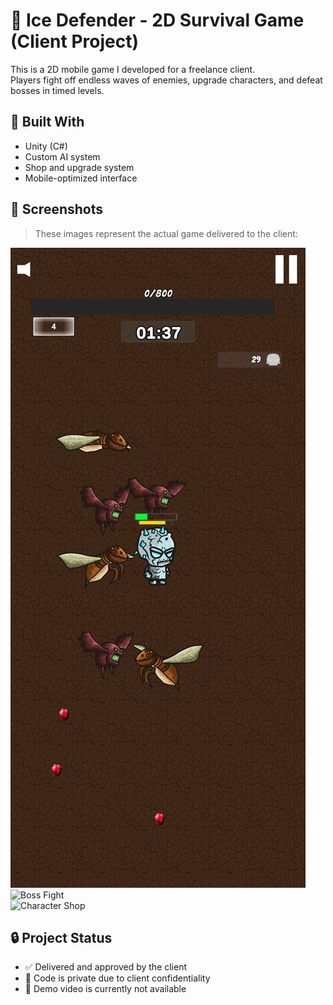 # 🧊 Ice Defender - 2D Survival Game (Client Project)

This is a 2D mobile game I developed for a freelance client.  
Players fight off endless waves of enemies, upgrade characters, and defeat bosses in timed levels.

## 🔧 Built With
- Unity (C#)
- Custom AI system
- Shop and upgrade system
- Mobile-optimized interface

## 📸 Screenshots

> These images represent the actual game delivered to the client:

![Gameplay](screenshots/Ice%20Defender%20(1).jpg)  
![Boss Fight](screenshots/ss2.jpg)  
![Character Shop](screenshots/ss3.jpg)

## 🔒 Project Status
- ✅ Delivered and approved by the client  
- 🔐 Code is private due to client confidentiality  
- 📂 Demo video is currently not available
